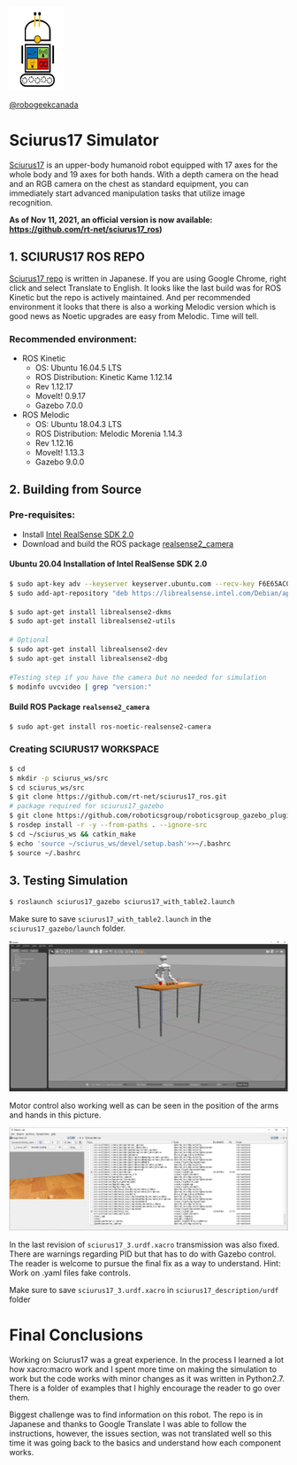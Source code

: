 <img src="https://github.com/robogeekcanada/noetic_robots/blob/main/images/RG-logo.jpg" alt="alt text" width=100 height=150>

[@robogeekcanada](https://robo-geek.ca/)

# Sciurus17 Simulator

[Sciurus17](http://wiki.ros.org/sciurus17) is an upper-body humanoid robot equipped with 17 axes for the whole body and 19 axes for both hands. With a depth camera on the head and an RGB camera on the chest as standard equipment, you can immediately start advanced manipulation tasks that utilize image recognition.

**As of Nov 11, 2021, an official version is now available: https://github.com/rt-net/sciurus17_ros)**

## 1. SCIURUS17 ROS REPO
[Sciurus17 repo](https://github.com/rt-net/sciurus17_ros) is written in Japanese. If you are using Google Chrome, right click and select Translate to English. It looks like the last build was for ROS Kinetic but the repo is actively maintained. And per recommended environment it looks that there is also a working Melodic version which is good news as Noetic upgrades are easy from Melodic. Time will tell.

### Recommended environment:
- ROS Kinetic
  - OS: Ubuntu 16.04.5 LTS
  - ROS Distribution: Kinetic Kame 1.12.14
  - Rev 1.12.17
  - MoveIt! 0.9.17
  - Gazebo 7.0.0
- ROS Melodic
  - OS: Ubuntu 18.04.3 LTS
  - ROS Distribution: Melodic Morenia 1.14.3
  - Rev 1.12.16
  - MoveIt! 1.13.3
  - Gazebo 9.0.0

## 2. Building from Source

### Pre-requisites:
* Install [Intel RealSense SDK 2.0](https://github.com/IntelRealSense/librealsense) 
* Download and build the ROS package [realsense2_camera](http://wiki.ros.org/realsense2_camera) 

#### Ubuntu 20.04 Installation of Intel RealSense SDK 2.0
```bash
$ sudo apt-key adv --keyserver keyserver.ubuntu.com --recv-key F6E65AC044F831AC80A06380C8B3A55A6F3EFCDE || sudo apt-key adv --keyserver hkp://keyserver.ubuntu.com:80 --recv-key F6E65AC044F831AC80A06380C8B3A55A6F3EFCDE
$ sudo add-apt-repository "deb https://librealsense.intel.com/Debian/apt-repo $(lsb_release -cs) main" -u

$ sudo apt-get install librealsense2-dkms
$ sudo apt-get install librealsense2-utils

# Optional
$ sudo apt-get install librealsense2-dev
$ sudo apt-get install librealsense2-dbg

#Testing step if you have the camera but no needed for simulation
$ modinfo uvcvideo | grep "version:"
```

#### Build ROS Package `realsense2_camera`
```bash
$ sudo apt-get install ros-noetic-realsense2-camera
```

### Creating SCIURUS17 WORKSPACE
```bash
$ cd
$ mkdir -p sciurus_ws/src
$ cd sciurus_ws/src
$ git clone https://github.com/rt-net/sciurus17_ros.git
# package required for sciurus17_gazebo
$ git clone https://github.com/roboticsgroup/roboticsgroup_gazebo_plugins.git
$ rosdep install -r -y --from-paths . --ignore-src
$ cd ~/sciurus_ws && catkin_make
$ echo 'source ~/sciurus_ws/devel/setup.bash'>>~/.bashrc
$ source ~/.bashrc
```

## 3. Testing Simulation
```bash
$ roslaunch sciurus17_gazebo sciurus17_with_table2.launch
```

Make sure to save `sciurus17_with_table2.launch` in the `sciurus17_gazebo/launch` folder.


![Sciurus17_Gazebo](https://github.com/robogeekcanada/noetic_robots/blob/main/images/Sciurus17_Gazebo.PNG)

Motor control also working well as can be seen in the position of the arms and hands in this picture.

![Sciurus17_Camera](https://github.com/robogeekcanada/noetic_robots/blob/main/images/Sciurus17_Camera.PNG)

In the last revision of `sciurus17_3.urdf.xacro` transmission was also fixed. There are warnings regarding PID but that has to do with Gazebo control. 
The reader is welcome to pursue the final fix as a way to understand. Hint: Work on .yaml files fake controls.

Make sure to save `sciurus17_3.urdf.xacro` in `sciurus17_description/urdf` folder

# Final Conclusions
Working on Sciurus17 was a great experience. In the process I learned a lot how xacro:macro work and I spent more time on making the simulation to work but the code works
with minor changes as it was written in Python2.7. There is a folder of examples that I highly encourage the reader to go over them. 

Biggest challenge was to find information on this robot. The repo is in Japanese and thanks to Google Translate I was able to follow the instructions, however, the issues section, 
was not translated well so this time it was going back to the basics and understand how each component works.

